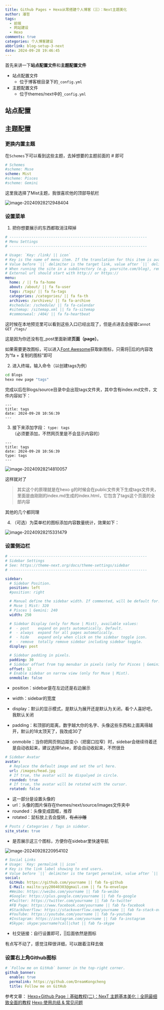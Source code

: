 ```yaml
---
title: Github Pages + Hexo从零搭建个人博客（三）：Next主题美化
author: 濬哲
tags:
  - 前端
  - 网站建设
  - Hexo
comments: true
categories: 个人博客建设
abbrlink: blog-setup-3-next
date: 2024-09-28 19:46:45
---
```




首先来讲一下**站点配置文件**和**主题配置文件**

- 站点配置文件
  - 位于博客根目录下的`_config.yml`
- 主题配置文件
  - 位于themes/next中的`_config.yml`

## 站点配置



## 主题配置

### 更换内置主题

在`Schemes`下可以看到这些主题，去掉想要的主题前面的 # 即可

```yml
# Schemes
#scheme: Muse
scheme: Mist
#scheme: Pisces
#scheme: Gemini
```

这里我选择了Mist主题，我很喜欢他的顶部导航栏

![image-20240928212948404](https://cdn.jsdelivr.net/gh/DreamKongcheng/image-repo/blogs/202409282248043.webp)

### 设置菜单

1. 把你想要展示的东西都取消注释掉

```yml
# ---------------------------------------------------------------
# Menu Settings
# ---------------------------------------------------------------

# Usage: `Key: /link/ || icon`
# Key is the name of menu item. If the translation for this item is available, the translated text will be loaded, otherwise the Key name will be used. Key is case-senstive.
# Value before `||` delimiter is the target link, value after `||` delimiter is the name of Font Awesome icon.
# When running the site in a subdirectory (e.g. yoursite.com/blog), remove the leading slash from link value (/archives -> archives).
# External url should start with http:// or https://
menu:
  home: / || fa fa-home
  about: /about/ || fa fa-user
  tags: /tags/ || fa fa-tags
  categories: /categories/ || fa fa-th
  archives: /archives/ || fa fa-archive
  #schedule: /schedule/ || fa fa-calendar
  #sitemap: /sitemap.xml || fa fa-sitemap
  #commonweal: /404/ || fa fa-heartbeat
```

这时候在本地预览里可以看到这些入口已经出现了，但是点进去会报错`Cannot GET /tags/`

这是因为你还没有在_post里面新建**页面（page）**。



如果需要更改图标，可以进入[Font Awesome](https://sspai.com/link?target=https%3A%2F%2Ffontawesome.dashgame.com%2F)获取新图标，只需将||后的内容改为“fa + 复制的图标”即可

2. 进入终端，输入命令（以创建tags为例）

```bash
cd Blogs
hexo new page "tags"
```

完成以后在Blogs/source目录中会出现tags文件夹，其中含有index.md文件，文件内容如下：

```
---
title: tags
date: 2024-09-28 10:56:39
---
```

3. 接下来添加字段： `type: tags`（必须要添加，不然网页里是不会显示内容的）

```
---
title: tags
date: 2024-09-28 10:56:39
type: tags
---
```

![image-20240928214810057](https://cdn.jsdelivr.net/gh/DreamKongcheng/image-repo/blogs/202409282248044.webp)

这样就对了



> 其实这个的原理就是在hexo g的时候会在public文件夹下生成tags文件夹，里面是由刚刚的index.md生成的index.html，它包含了tags这个页面的全部内容



其他的几个都同理



4. （可选）为菜单栏的图标添加内容数量统计，效果如下：

![image-20240928215331479](https://cdn.jsdelivr.net/gh/DreamKongcheng/image-repo/blogs/202409282248045.webp)



### 设置侧边栏

```yml
# ---------------------------------------------------------------
# Sidebar Settings
# See: https://theme-next.org/docs/theme-settings/sidebar
# ---------------------------------------------------------------

sidebar:
  # Sidebar Position.
  position: left
  #position: right

  # Manual define the sidebar width. If commented, will be default for:
  # Muse | Mist: 320
  # Pisces | Gemini: 240
  width: 250

  # Sidebar Display (only for Muse | Mist), available values:
  #  - post    expand on posts automatically. Default.
  #  - always  expand for all pages automatically.
  #  - hide    expand only when click on the sidebar toggle icon.
  #  - remove  totally remove sidebar including sidebar toggle.
  display: post

  # Sidebar padding in pixels.
  padding: 30
  # Sidebar offset from top menubar in pixels (only for Pisces | Gemini).
  offset: 12
  # Enable sidebar on narrow view (only for Muse | Mist).
  onmobile: false
```

- position：sidebar是在左边还是右边展示
- width：sidebar的宽度
- display：默认的显示模式，是默认为展开还是默认为关闭，看个人喜好吧，我默认关闭

- padding：和顶部的距离，数字越大你的名字、头像这些东西和上面离得越开，默认的18太顶天了，我改成30了

- onmobile：当你把网页侧边距变小（把窗口拉窄）时，sidebar会继续待着还是自动收起来，建议选择false，即会自动收起来，不然很丑



```yml
# Sidebar Avatar
avatar:
  # Replace the default image and set the url here.
  url: /images/head.jpg
  # If true, the avatar will be dispalyed in circle.
  rounded: true
  # If true, the avatar will be rotated with the cursor.
  rotated: false
```

- 这一部分是设置头像的
- url：头像的图片保存在themes/next/source/images文件夹中
- rounded：头像变成圆框，推荐
- rotated：鼠标放上去会旋转，~~有点沙雕~~



```yml
# Posts / Categories / Tags in sidebar.
site_state: true
```

- 是否展示这三个图标，方便你在sidebar里快速导航

![image-20240928220954102](https://cdn.jsdelivr.net/gh/DreamKongcheng/image-repo/blogs/202409282248046.webp)



```yml
# Social Links
# Usage: `Key: permalink || icon`
# Key is the link label showing to end users.
# Value before `||` delimiter is the target permalink, value after `||` delimiter is the name of Font Awesome icon.
social:
  GitHub: https://github.com/yourname || fab fa-github
  E-Mail: mailto:yzy20040303@gmail.com || fa fa-envelope
  #Weibo: https://weibo.com/yourname || fab fa-weibo
  #Google: https://plus.google.com/yourname || fab fa-google
  #Twitter: https://twitter.com/yourname || fab fa-twitter
  #FB Page: https://www.facebook.com/yourname || fab fa-facebook
  #StackOverflow: https://stackoverflow.com/yourname || fab fa-stack-overflow
  #YouTube: https://youtube.com/yourname || fab fa-youtube
  #Instagram: https://instagram.com/yourname || fab fa-instagram
  #Skype: skype:yourname?call|chat || fab fa-skype
```

- 社交链接：自行设置即可，||后面依然是图标



有点写不动了，感觉注释很详细，可以跟着注释去做



### 设置右上角Github图标

```yml
# `Follow me on GitHub` banner in the top-right corner.
github_banner:
  enable: true
  permalink: https://github.com/DreamKongcheng
  title: Follow me on GitHub

```

参考文章：
[Hexo+Github Page｜基础教程(二)：NexT 主题基本美化｜全网最细致全面的教程](https://sspai.com/post/85116)
[Hexo 使用总结 & 常见问题](https://www.cylong.com/blog/2016/04/25/hexo-faq/)
